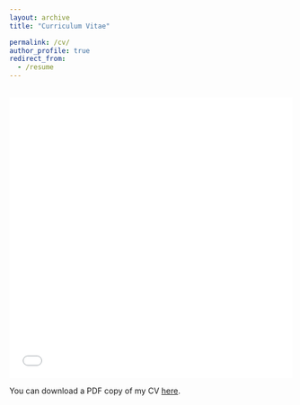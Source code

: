 ```yaml
---
layout: archive
title: "Curriculum Vitae"

permalink: /cv/
author_profile: true
redirect_from:
  - /resume
---
```


<br />
<iframe src="/files/cv.pdf" width="100%" height="500" frameborder="no" border="0" marginwidth="0" marginheight="0"></iframe>

You can download a PDF copy of my CV [here](/files/cv.pdf).